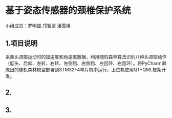 # 基于姿态传感器的颈椎保护系统

小组成员：罗明雄	邝智豪	潘雪焕

## 1.项目说明

采集头颈部运动时的加速度和角速度数据，利用随机森林算法识别八种头颈部动作（低头、后仰、左转、右转、左侧屈、右侧屈、左回环、右回环）。将PyCharm训练出的随机森林模型部署到STM32F4单片机中运行，上位机使用QT+QML框架开发。

## 2.

## 3.
